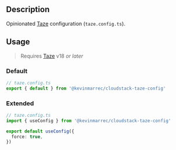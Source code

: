 ## Description

Opinionated [Taze](https://github.com/antfu-collective/taze) configuration (`taze.config.ts`).

## Usage

> Requires [Taze](https://github.com/antfu-collective/taze) v18 _or later_

### Default

```ts
// taze.config.ts
export { default } from '@kevinmarrec/cloudstack-taze-config'
```

### Extended

```ts
// taze.config.ts
import { useConfig } from '@kevinmarrec/cloudstack-taze-config'

export default useConfig({
  force: true,
})
```
